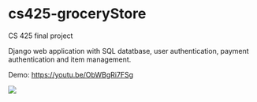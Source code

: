 # cs425-groceryStore
CS 425 final project

Django web application with SQL datatbase, user authentication, payment authentication and item management.

Demo:
https://youtu.be/ObWBgRi7FSg

[![](https://i.ibb.co/T884hdM/https-i-ytimg-com-vi-Ob-WBg-Ri7-FSg-maxresdefault.jpg)](https://youtu.be/ObWBgRi7FSg "")

